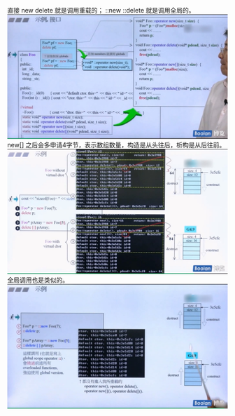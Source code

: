 直接 new delete 就是调用重载的； ::new ::delete 就是调用全局的。
![](attachments/23.1.1示例.jpg)
new[] 之后会多申请4字节，表示数组数量，构造是从头往后，析构是从后往前。
![](attachments/23.1.2示例.jpg)
全局调用也是类似的。
![](attachments/23.1.3示例.jpg)